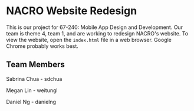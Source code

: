 # NACRO Website Redesign
This is our project for 67-240: Mobile App Design and Development. Our team is theme 4, team 1, and are working to redesign NACRO's website. To view the website, open the `index.html` file in a web browser. Google Chrome probably works best.

## Team Members
Sabrina Chua - sdchua

Megan Lin - weitungl

Daniel Ng - danielng
